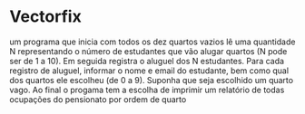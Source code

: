 # Vectorfix
  um programa que inicia com todos os dez quartos vazios lê uma quantidade N representando o número de estudantes que vão alugar quartos (N pode ser de 1 a 10). Em seguida registra o aluguel dos N estudantes. Para cada registro de aluguel, informar o nome e email do estudante, bem como qual dos quartos ele escolheu (de 0 a 9). Suponha que seja escolhido um quarto vago. Ao final o progama tem a escolha de imprimir um relatório de todas ocupações do pensionato por ordem de quarto
